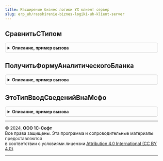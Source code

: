 ```yaml
---
title: Расширение бизнес логики УХ клиент сервер
slug: erp_uh/rasshirenie-biznes-logiki-uh-klient-server
---
```



## СравнитьСТипом
<details style="margin: 1em 0; padding: 0.5em; border: 1px solid #ccc; border-radius: 6px;">

<summary style="font-weight: bold; cursor: pointer;">Описание, пример вызова</summary>

```bsl

Функция СравнитьСТипом(ТипВход, СтрокаТипаВход) Экспорт
```

Пример вызова
```bsl
Результат = РасширениеБизнесЛогикиУХКлиентСервер.СравнитьСТипом(ТипВход, СтрокаТипаВход) 
```
</details>

## ПолучитьФормуАналитическогоБланка
<details style="margin: 1em 0; padding: 0.5em; border: 1px solid #ccc; border-radius: 6px;">

<summary style="font-weight: bold; cursor: pointer;">Описание, пример вызова</summary>

```bsl

Функция ПолучитьФормуАналитическогоБланка() Экспорт
```

Пример вызова
```bsl
Результат = РасширениеБизнесЛогикиУХКлиентСервер.ПолучитьФормуАналитическогоБланка() 
```
</details>

## ЭтоТипВводСведенийВнаМсфо
<details style="margin: 1em 0; padding: 0.5em; border: 1px solid #ccc; border-radius: 6px;">

<summary style="font-weight: bold; cursor: pointer;">Описание, пример вызова</summary>

```bsl

Функция ЭтоТипВводСведенийВнаМсфо(ТипДокумента) Экспорт
```

Пример вызова
```bsl
Результат = РасширениеБизнесЛогикиУХКлиентСервер.ЭтоТипВводСведенийВнаМсфо(ТипДокумента) 
```
</details>

---

© 2024, **ООО 1С-Софт**  
Все права защищены. Эта программа и сопроводительные материалы предоставляются  
в соответствии с условиями лицензии [Attribution 4.0 International (CC BY 4.0)](https://creativecommons.org/licenses/by/4.0/legalcode).

---
